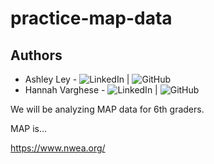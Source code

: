 # practice-map-data

## Authors
* Ashley Ley - ![LinkedIn](https://www.linkedin.com/in/ashley-yakopec/) | ![GitHub](https://github.com/yakopeca)
* Hannah Varghese - ![LinkedIn](https://www.linkedin.com/in/hannahvarghese/) | ![GitHub](https://github.com/hannahvarghese)

We will be analyzing MAP data for 6th graders. 

MAP is...

https://www.nwea.org/ 

